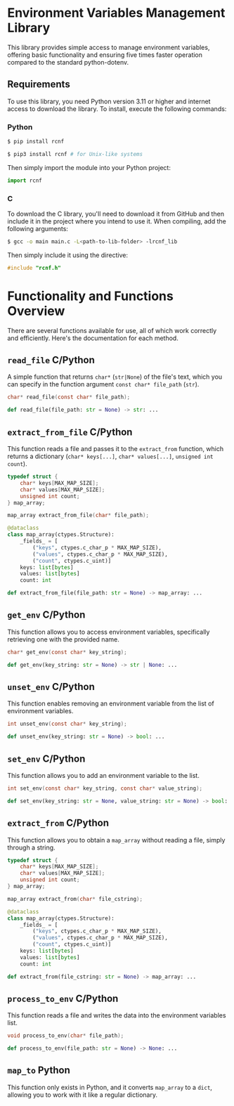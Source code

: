 # Environment Variables Management Library

This library provides simple access to manage environment variables, offering basic functionality and ensuring five times faster operation compared to the standard python-dotenv.

## Requirements
To use this library, you need Python version 3.11 or higher and internet access to download the library. To install, execute the following commands:

### Python
```bash
$ pip install rcnf 
```
```bash
$ pip3 install rcnf # for Unix-like systems
```

Then simply import the module into your Python project:
```python
import rcnf
```

### C
To download the C library, you'll need to download it from GitHub and then include it in the project where you intend to use it. When compiling, add the following arguments:
```bash
$ gcc -o main main.c -L<path-to-lib-folder> -lrcnf_lib
```
Then simply include it using the directive:
```c
#include "rcnf.h"
```

# Functionality and Functions Overview
There are several functions available for use, all of which work correctly and efficiently. Here's the documentation for each method.

## `read_file` C/Python
A simple function that returns `char*` (`str|None`) of the file's text, which you can specify in the function argument `const char* file_path` (`str`).

```h
char* read_file(const char* file_path);
```
```python 
def read_file(file_path: str = None) -> str: ...
```

## `extract_from_file` C/Python
This function reads a file and passes it to the `extract_from` function, which returns a dictionary (`char* keys[...]`, `char* values[...]`, `unsigned int count`).

```h
typedef struct {
    char* keys[MAX_MAP_SIZE];
    char* values[MAX_MAP_SIZE];
    unsigned int count;
} map_array;

map_array extract_from_file(char* file_path);
```
```python
@dataclass
class map_array(ctypes.Structure):
    _fields_ = [
        ("keys", ctypes.c_char_p * MAX_MAP_SIZE),
        ("values", ctypes.c_char_p * MAX_MAP_SIZE),
        ("count", ctypes.c_uint)]
    keys: list[bytes]
    values: list[bytes]
    count: int

def extract_from_file(file_path: str = None) -> map_array: ...
```

## `get_env` C/Python
This function allows you to access environment variables, specifically retrieving one with the provided name.

```h
char* get_env(const char* key_string);
```
```python
def get_env(key_string: str = None) -> str | None: ...
```

## `unset_env` C/Python
This function enables removing an environment variable from the list of environment variables.

```h
int unset_env(const char* key_string);
```
```python
def unset_env(key_string: str = None) -> bool: ...
```

## `set_env` C/Python
This function allows you to add an environment variable to the list.

```h
int set_env(const char* key_string, const char* value_string);
```
```python
def set_env(key_string: str = None, value_string: str = None) -> bool: ...
```

## `extract_from` C/Python
This function allows you to obtain a `map_array` without reading a file, simply through a string.

```h
typedef struct {
    char* keys[MAX_MAP_SIZE];
    char* values[MAX_MAP_SIZE];
    unsigned int count;
} map_array;

map_array extract_from(char* file_cstring);
```
```python
@dataclass
class map_array(ctypes.Structure):
    _fields_ = [
        ("keys", ctypes.c_char_p * MAX_MAP_SIZE),
        ("values", ctypes.c_char_p * MAX_MAP_SIZE),
        ("count", ctypes.c_uint)]
    keys: list[bytes]
    values: list[bytes]
    count: int

def extract_from(file_cstring: str = None) -> map_array: ...
```

## `process_to_env` C/Python
This function reads a file and writes the data into the environment variables list.

```h
void process_to_env(char* file_path);
```
```python
def process_to_env(file_path: str = None) -> None: ...
```

## `map_to` Python
This function only exists in Python, and it converts `map_array` to a `dict`, allowing you to work with it like a regular dictionary.

